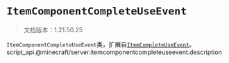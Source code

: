 # `ItemComponentCompleteUseEvent`

> 文档版本：1.21.50.25

`ItemComponentCompleteUseEvent`类，扩展自[`ItemCompleteUseEvent`](./itemcompleteuseevent.md)。script_api.@minecraft/server.itemcomponentcompleteuseevent.description
